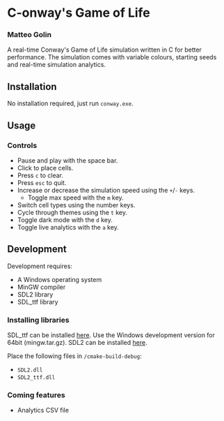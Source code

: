 # C-onway's Game of Life
### Matteo Golin

A real-time Conway's Game of Life simulation written in C for better performance. The simulation comes with
variable colours, starting seeds and real-time simulation analytics.

## Installation
No installation required, just run `conway.exe`.

## Usage
### Controls
- Pause and play with the space bar.
- Click to place cells.
- Press `c` to clear.
- Press `esc` to quit.
- Increase or decrease the simulation speed using the `+`/`-` keys.
  - Toggle max speed with the `m` key.
- Switch cell types using the number keys.
- Cycle through themes using the `t` key.
- Toggle dark mode with the `d` key.
- Toggle live analytics with the `a` key.

## Development
Development requires:
- A Windows operating system
- MinGW compiler
- SDL2 library
- SDL_ttf library

### Installing libraries
SDL_ttf can be installed [here](https://github.com/libsdl-org/SDL_ttf/releases). Use the Windows development version 
for 64bit (mingw.tar.gz).
SDL2 can be installed [here](https://wiki.libsdl.org/SDL2/Installation).

Place the following files in `/cmake-build-debug`:
- `SDL2.dll`
- `SDL2_ttf.dll`

### Coming features
- Analytics CSV file
